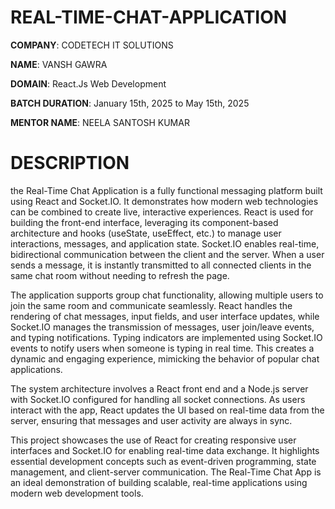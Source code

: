# REAL-TIME-CHAT-APPLICATION

**COMPANY**: CODETECH IT SOLUTIONS

**NAME**: VANSH GAWRA

**DOMAIN**: React.Js Web Development

**BATCH DURATION**: January 15th, 2025 to May 15th, 2025

**MENTOR NAME**: NEELA SANTOSH KUMAR

# DESCRIPTION

the Real-Time Chat Application is a fully functional messaging platform built using React and Socket.IO. It demonstrates how modern web technologies can be combined to create live, interactive experiences. React is used for building the front-end interface, leveraging its component-based architecture and hooks (useState, useEffect, etc.) to manage user interactions, messages, and application state. Socket.IO enables real-time, bidirectional communication between the client and the server. When a user sends a message, it is instantly transmitted to all connected clients in the same chat room without needing to refresh the page.

The application supports group chat functionality, allowing multiple users to join the same room and communicate seamlessly. React handles the rendering of chat messages, input fields, and user interface updates, while Socket.IO manages the transmission of messages, user join/leave events, and typing notifications. Typing indicators are implemented using Socket.IO events to notify users when someone is typing in real time. This creates a dynamic and engaging experience, mimicking the behavior of popular chat applications.

The system architecture involves a React front end and a Node.js server with Socket.IO configured for handling all socket connections. As users interact with the app, React updates the UI based on real-time data from the server, ensuring that messages and user activity are always in sync.

This project showcases the use of React for creating responsive user interfaces and Socket.IO for enabling real-time data exchange. It highlights essential development concepts such as event-driven programming, state management, and client-server communication. The Real-Time Chat App is an ideal demonstration of building scalable, real-time applications using modern web development tools.
